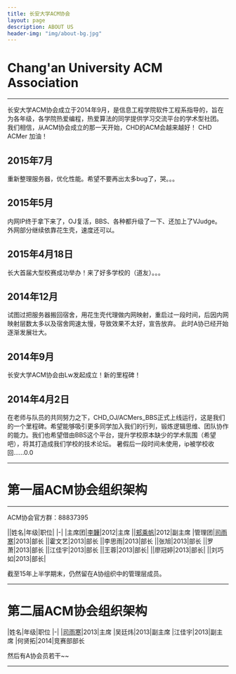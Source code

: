 ```yaml
---
title: 长安大学ACM协会
layout: page
description: ABOUT US
header-img: "img/about-bg.jpg"
---
```



# Chang'an University ACM Association

---

长安大学ACM协会成立于2014年9月，是信息工程学院软件工程系指导的，旨在为各年级，各学院热爱编程，热爱算法的同学提供学习交流平台的学术型社团。
我们相信，从ACM协会成立的那一天开始，CHD的ACM会越来越好！
CHD ACMer  加油！



## 2015年7月

重新整理服务器，优化性能。希望不要再出太多bug了，哭。。。


## 2015年5月

内网IP终于拿下来了，OJ复活，BBS、各种都升级了一下、还加上了VJudge。
外网部分继续依靠花生壳，速度还可以。

## 2015年4月18日

长大首届大型校赛成功举办！来了好多学校的（道友）。。。

## 2014年12月

试图过把服务器搬回宿舍，用花生壳代理做内网映射，重启过一段时间，后因内网映射层数太多以及宿舍网速太慢，导致效果不太好，宣告放弃。
此时A协已经开始逐渐发展壮大。

## 2014年9月

长安大学ACM协会由Lw发起成立！新的里程碑！

## 2014年4月2日

在老师与队员的共同努力之下，CHD_OJ/ACMers_BBS正式上线运行，这是我们的一个里程碑。希望能够吸引更多同学加入我们的行列，锻炼逻辑思维、团队协作的能力。我们也希望借由BBS这个平台，提升学校原本缺少的学术氛围（希望吧），将其打造成我们学校的技术论坛。
暑假后一段时间未使用，ip被学校收回......0.0

---

# 第一届ACM协会组织架构

---

ACM协会官方群：88837395

||姓名|年级|职位|
|-|
|主席团|[李韡](http://bigballon.github.io/)|2012|主席
||[郏乘帆](http://jcf94.github.io/)|2012|副主席
|管理团|[司雨寒](http://www.cnblogs.com/AOQNRMGYXLMV/)|2013|部长
||霍文艺|2013|部长
||李思雨|2013|部长
||张旭|2013|部长
||罗萧|2013|部长
||江佳宇|2013|部长
||王蓉|2013|部长|
||廖冠婷|2013|部长|
||刘巧如|2013|部长|

截至15年上半学期末，仍然留在A协组织中的管理层成员。

---

# 第二届ACM协会组织架构

|姓名|年级|职位
|-|
|[司雨寒](http://www.cnblogs.com/AOQNRMGYXLMV/)|2013|主席
|吴廷炜|2013|副主席
|江佳宇|2013|副主席
|何贤拓|2014|竞赛部部长

然后有A协会员若干~~

---